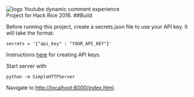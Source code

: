 
![logo](http://s21.postimg.org/ajdcgxuqv/logo_2_01.png)
Youtube dynamic comment experience
<br/>Project for Hack Rice 2016.
##Build

Before running this project, create a secrets.json file to use your API key. It will take the format:

    secrets = '{"api_key" : "YOUR_API_KEY"}'

Instructions [here][1] for creating API keys.

Start server with

    python -m SimpleHTTPServer

Navigate to [http://localhost:8000/index.html](http://localhost:8000/index.html).

[1]: https://developers.google.com/youtube/registering_an_application
